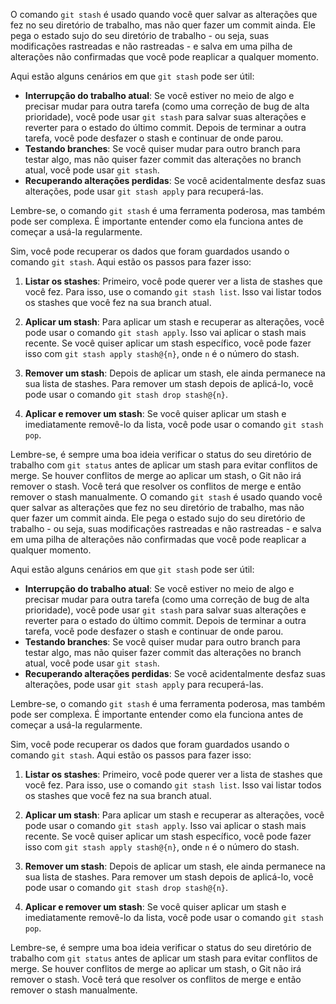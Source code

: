 O comando `git stash` é usado quando você quer salvar as alterações que fez no seu diretório de trabalho, mas não quer fazer um commit ainda. Ele pega o estado sujo do seu diretório de trabalho - ou seja, suas modificações rastreadas e não rastreadas - e salva em uma pilha de alterações não confirmadas que você pode reaplicar a qualquer momento.

Aqui estão alguns cenários em que `git stash` pode ser útil:
- **Interrupção do trabalho atual**: Se você estiver no meio de algo e precisar mudar para outra tarefa (como uma correção de bug de alta prioridade), você pode usar `git stash` para salvar suas alterações e reverter para o estado do último commit. Depois de terminar a outra tarefa, você pode desfazer o stash e continuar de onde parou.
- **Testando branches**: Se você quiser mudar para outro branch para testar algo, mas não quiser fazer commit das alterações no branch atual, você pode usar `git stash`.
- **Recuperando alterações perdidas**: Se você acidentalmente desfaz suas alterações, pode usar `git stash apply` para recuperá-las.

Lembre-se, o comando `git stash` é uma ferramenta poderosa, mas também pode ser complexa. É importante entender como ela funciona antes de começar a usá-la regularmente.


Sim, você pode recuperar os dados que foram guardados usando o comando `git stash`. Aqui estão os passos para fazer isso:

1. **Listar os stashes**: Primeiro, você pode querer ver a lista de stashes que você fez. Para isso, use o comando `git stash list`. Isso vai listar todos os stashes que você fez na sua branch atual.

2. **Aplicar um stash**: Para aplicar um stash e recuperar as alterações, você pode usar o comando `git stash apply`. Isso vai aplicar o stash mais recente. Se você quiser aplicar um stash específico, você pode fazer isso com `git stash apply stash@{n}`, onde `n` é o número do stash.

3. **Remover um stash**: Depois de aplicar um stash, ele ainda permanece na sua lista de stashes. Para remover um stash depois de aplicá-lo, você pode usar o comando `git stash drop stash@{n}`.

4. **Aplicar e remover um stash**: Se você quiser aplicar um stash e imediatamente removê-lo da lista, você pode usar o comando `git stash pop`.

Lembre-se, é sempre uma boa ideia verificar o status do seu diretório de trabalho com `git status` antes de aplicar um stash para evitar conflitos de merge. Se houver conflitos de merge ao aplicar um stash, o Git não irá remover o stash. Você terá que resolver os conflitos de merge e então remover o stash manualmente.
O comando `git stash` é usado quando você quer salvar as alterações que fez no seu diretório de trabalho, mas não quer fazer um commit ainda. Ele pega o estado sujo do seu diretório de trabalho - ou seja, suas modificações rastreadas e não rastreadas - e salva em uma pilha de alterações não confirmadas que você pode reaplicar a qualquer momento.

Aqui estão alguns cenários em que `git stash` pode ser útil:
- **Interrupção do trabalho atual**: Se você estiver no meio de algo e precisar mudar para outra tarefa (como uma correção de bug de alta prioridade), você pode usar `git stash` para salvar suas alterações e reverter para o estado do último commit. Depois de terminar a outra tarefa, você pode desfazer o stash e continuar de onde parou.
- **Testando branches**: Se você quiser mudar para outro branch para testar algo, mas não quiser fazer commit das alterações no branch atual, você pode usar `git stash`.
- **Recuperando alterações perdidas**: Se você acidentalmente desfaz suas alterações, pode usar `git stash apply` para recuperá-las.

Lembre-se, o comando `git stash` é uma ferramenta poderosa, mas também pode ser complexa. É importante entender como ela funciona antes de começar a usá-la regularmente.


Sim, você pode recuperar os dados que foram guardados usando o comando `git stash`. Aqui estão os passos para fazer isso:

1. **Listar os stashes**: Primeiro, você pode querer ver a lista de stashes que você fez. Para isso, use o comando `git stash list`. Isso vai listar todos os stashes que você fez na sua branch atual.

2. **Aplicar um stash**: Para aplicar um stash e recuperar as alterações, você pode usar o comando `git stash apply`. Isso vai aplicar o stash mais recente. Se você quiser aplicar um stash específico, você pode fazer isso com `git stash apply stash@{n}`, onde `n` é o número do stash.

3. **Remover um stash**: Depois de aplicar um stash, ele ainda permanece na sua lista de stashes. Para remover um stash depois de aplicá-lo, você pode usar o comando `git stash drop stash@{n}`.

4. **Aplicar e remover um stash**: Se você quiser aplicar um stash e imediatamente removê-lo da lista, você pode usar o comando `git stash pop`.

Lembre-se, é sempre uma boa ideia verificar o status do seu diretório de trabalho com `git status` antes de aplicar um stash para evitar conflitos de merge. Se houver conflitos de merge ao aplicar um stash, o Git não irá remover o stash. Você terá que resolver os conflitos de merge e então remover o stash manualmente.
